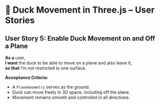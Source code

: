 # 🦆 Duck Movement in Three.js – User Stories

## User Story 5: Enable Duck Movement on and Off a Plane
**As a** user,  
**I want** the duck to be able to move on a plane and also leave it,  
**so that** I’m not restricted to one surface.

**Acceptance Criteria:**
- A `PlaneGeometry` serves as the ground.
- Duck can move freely in 3D space, including off the plane.
- Movement remains smooth and controlled in all directions.